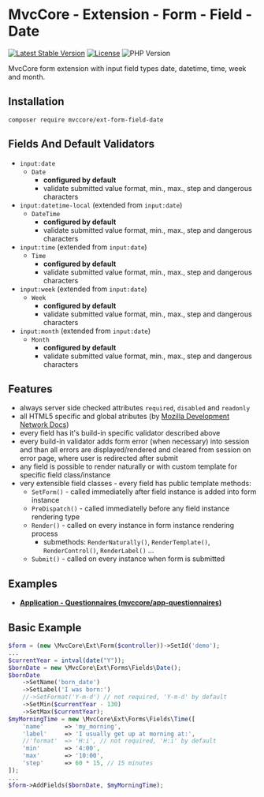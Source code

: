 # MvcCore - Extension - Form - Field - Date

[![Latest Stable Version](https://img.shields.io/badge/Stable-v5.2.2-brightgreen.svg?style=plastic)](https://github.com/mvccore/ext-form-field-date/releases)
[![License](https://img.shields.io/badge/License-BSD%203-brightgreen.svg?style=plastic)](https://mvccore.github.io/docs/mvccore/5.0.0/LICENSE.md)
![PHP Version](https://img.shields.io/badge/PHP->=5.4-brightgreen.svg?style=plastic)

MvcCore form extension with input field types date, datetime, time, week and month.

## Installation
```shell
composer require mvccore/ext-form-field-date
```

## Fields And Default Validators
- `input:date`
	- `Date`
		- **configured by default**
		- validate submitted value format, min., max., step and dangerous characters
- `input:datetime-local` (extended from `input:date`)
	- `DateTime`
		- **configured by default**
		- validate submitted value format, min., max., step and dangerous characters
- `input:time` (extended from `input:date`)
	- `Time`
		- **configured by default**
		- validate submitted value format, min., max., step and dangerous characters
- `input:week` (extended from `input:date`)
	- `Week`
		- **configured by default**
		- validate submitted value format, min., max., step and dangerous characters
- `input:month` (extended from `input:date`)
	- `Month`
		- **configured by default**
		- validate submitted value format, min., max., step and dangerous characters

## Features
- always server side checked attributes `required`, `disabled` and `readonly`
- all HTML5 specific and global atributes (by [Mozilla Development Network Docs](https://developer.mozilla.org/en-US/docs/Web/HTML/Reference))
- every field has it's build-in specific validator described above
- every build-in validator adds form error (when necessary) into session
  and than all errors are displayed/rendered and cleared from session on error page, 
  where user is redirected after submit
- any field is possible to render naturally or with custom template for specific field class/instance
- very extensible field classes - every field has public template methods:
	- `SetForm()`		- called immediatelly after field instance is added into form instance
	- `PreDispatch()`	- called immediatelly before any field instance rendering type
	- `Render()`		- called on every instance in form instance rendering process
		- submethods: `RenderNaturally()`, `RenderTemplate()`, `RenderControl()`, `RenderLabel()` ...
	- `Submit()`		- called on every instance when form is submitted

## Examples
- [**Application - Questionnaires (mvccore/app-questionnaires)**](https://github.com/mvccore/app-questionnaires)

## Basic Example

```php
$form = (new \MvcCore\Ext\Form($controller))->SetId('demo');
...
$currentYear = intval(date("Y"));
$bornDate = new \MvcCore\Ext\Forms\Fields\Date();
$bornDate
	->SetName('born_date')
	->SetLabel('I was born:')
	//->SetFormat('Y-m-d') // not required, 'Y-m-d' by default
	->SetMin($currentYear - 130)
	->SetMax($currentYear);
$myMorningTime = new \MvcCore\Ext\Forms\Fields\Time([
	'name'		=> 'my_morning',
	'label'		=> 'I usually get up at morning at:',
	//'format'	=> 'H:i', // not required, 'H:i' by default
	'min'		=> '4:00',
	'max'		=> '10:00',
	'step'		=> 60 * 15, // 15 minutes
]);
...
$form->AddFields($bornDate, $myMorningTime);
```
